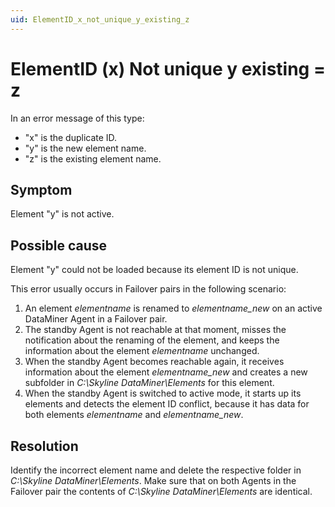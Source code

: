```yaml
---
uid: ElementID_x_not_unique_y_existing_z
---
```


# ElementID (x) Not unique y existing = z

In an error message of this type:

- "x" is the duplicate ID.
- "y" is the new element name.
- "z" is the existing element name.

## Symptom

Element "y" is not active.

## Possible cause

Element "y" could not be loaded because its element ID is not unique.

This error usually occurs in Failover pairs in the following scenario:

1. An element *elementname* is renamed to *elementname_new* on an active DataMiner Agent in a Failover pair.
1. The standby Agent is not reachable at that moment, misses the notification about the renaming of the element, and keeps the information about the element *elementname* unchanged.
1. When the standby Agent becomes reachable again, it receives information about the element *elementname_new* and creates a new subfolder in *C:\Skyline DataMiner\Elements* for this element.
1. When the standby Agent is switched to active mode, it starts up its elements and detects the element ID conflict, because it has data for both elements *elementname* and *elementname_new*.

## Resolution

Identify the incorrect element name and delete the respective folder in *C:\Skyline DataMiner\Elements*. Make sure that on both Agents in the Failover pair the contents of *C:\Skyline DataMiner\Elements* are identical.
